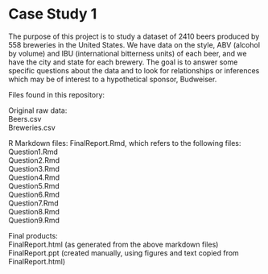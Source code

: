 # Case Study 1  

The purpose of this project is to study a dataset of 2410 beers produced by 558 
breweries in the United States.  We have data on the style, ABV (alcohol by volume)
and IBU (international bitterness units) of each beer, and we have the city
and state for each brewery.  The goal is to answer some specific questions 
about the data and to look for relationships or inferences which may be of
interest to a hypothetical sponsor, Budweiser.

Files found in this repository:

Original raw data:  
Beers.csv  
Breweries.csv  

R Markdown files:
FinalReport.Rmd, which refers to the following files:  
Question1.Rmd  
Question2.Rmd  
Question3.Rmd  
Question4.Rmd  
Question5.Rmd  
Question6.Rmd  
Question7.Rmd  
Question8.Rmd  
Question9.Rmd  

Final products:  
FinalReport.html (as generated from the above markdown files)  
FinalReport.ppt  (created manually, using figures and text copied from FinalReport.html)

